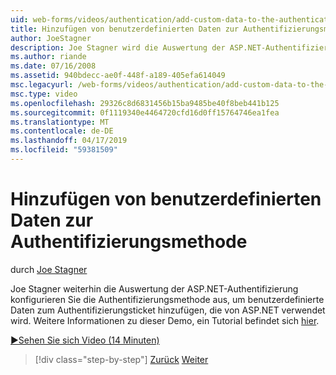 ```yaml
---
uid: web-forms/videos/authentication/add-custom-data-to-the-authentication-method
title: Hinzufügen von benutzerdefinierten Daten zur Authentifizierungsmethode | Microsoft-Dokumentation
author: JoeStagner
description: Joe Stagner wird die Auswertung der ASP.NET-Authentifizierung fortgesetzt, konfigurieren Sie die Authentifizierungsmethode aus, um benutzerdefinierte Daten zum Authentifizierungsticket hinzufügen...
ms.author: riande
ms.date: 07/16/2008
ms.assetid: 940bdecc-ae0f-448f-a189-405efa614049
msc.legacyurl: /web-forms/videos/authentication/add-custom-data-to-the-authentication-method
msc.type: video
ms.openlocfilehash: 29326c8d6831456b15ba9485be40f8beb441b125
ms.sourcegitcommit: 0f1119340e4464720cfd16d0ff15764746ea1fea
ms.translationtype: MT
ms.contentlocale: de-DE
ms.lasthandoff: 04/17/2019
ms.locfileid: "59381509"
---
```

# <a name="add-custom-data-to-the-authentication-method"></a>Hinzufügen von benutzerdefinierten Daten zur Authentifizierungsmethode

durch [Joe Stagner](https://github.com/JoeStagner)

Joe Stagner weiterhin die Auswertung der ASP.NET-Authentifizierung konfigurieren Sie die Authentifizierungsmethode aus, um benutzerdefinierte Daten zum Authentifizierungsticket hinzufügen, die von ASP.NET verwendet wird. Weitere Informationen zu dieser Demo, ein Tutorial befindet sich [hier](../../overview/older-versions-security/introduction/forms-authentication-configuration-and-advanced-topics-vb.md).

[&#9654;Sehen Sie sich Video (14 Minuten)](https://channel9.msdn.com/Blogs/ASP-NET-Site-Videos/add-custom-data-to-the-authentication-method)

> [!div class="step-by-step"]
> [Zurück](forms-login-custom-key-configuration.md)
> [Weiter](use-custom-principal-objects.md)
